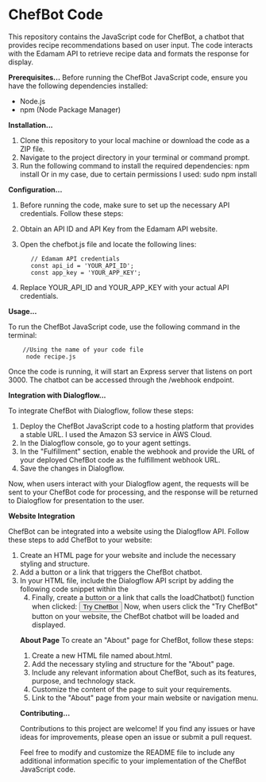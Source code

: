 # ChefBot Code
This repository contains the JavaScript code for ChefBot, a chatbot that provides recipe recommendations based on user input. The code interacts with the Edamam API to retrieve recipe data and formats the response for display.

**Prerequisites...**
Before running the ChefBot JavaScript code, ensure you have the following dependencies installed:
- Node.js
- npm (Node Package Manager)

**Installation...**
1. Clone this repository to your local machine or download the code as a ZIP file.
2. Navigate to the project directory in your terminal or command prompt.
3. Run the following command to install the required dependencies:
            npm install
Or in my case, due to certain permissions I used:
            sudo npm install
            
**Configuration...**
1. Before running the code, make sure to set up the necessary API credentials. Follow these steps:
2. Obtain an API ID and API Key from the Edamam API website.
3. Open the chefbot.js file and locate the following lines:

          // Edamam API credentials
          const api_id = 'YOUR_API_ID';
          const app_key = 'YOUR_APP_KEY';
4. Replace YOUR_API_ID and YOUR_APP_KEY with your actual API credentials.  

**Usage...**

To run the ChefBot JavaScript code, use the following command in the terminal:

        //Using the name of your code file
         node recipe.js
Once the code is running, it will start an Express server that listens on port 3000. The chatbot can be accessed through the /webhook endpoint.


**Integration with Dialogflow...**

To integrate ChefBot with Dialogflow, follow these steps:
1. Deploy the ChefBot JavaScript code to a hosting platform that provides a stable URL. I used the Amazon S3 service in AWS Cloud.
2. In the Dialogflow console, go to your agent settings.
3. In the "Fulfillment" section, enable the webhook and provide the URL of your deployed ChefBot code as the fulfillment webhook URL.
4. Save the changes in Dialogflow.

Now, when users interact with your Dialogflow agent, the requests will be sent to your ChefBot code for processing, and the response will be returned to Dialogflow for presentation to the user.

**Website Integration**

ChefBot can be integrated into a website using the Dialogflow API. Follow these steps to add ChefBot to your website:

1. Create an HTML page for your website and include the necessary styling and structure.
2. Add a button or a link that triggers the ChefBot chatbot.
3. In your HTML file, include the Dialogflow API script by adding the following code snippet within the <script> tag:

<script>
        function loadChatbot() {
            var chatbotContainer = document.createElement('div');
            chatbotContainer.className = 'chatbot-container';
            var chatbotIframe = document.createElement('iframe');
            chatbotIframe.className = 'chatbot-iframe';
            chatbotIframe.src = 'https://console.dialogflow.com/api-client/demo/embedded/76322a98-4e88-437e-991f-d557a657b8b2?disableGoogleLogo=true&hideControls=true';
            chatbotContainer.appendChild(chatbotIframe);
            document.body.appendChild(chatbotContainer);
        }
    </script>
    
 4. Finally, create a button or a link that calls the loadChatbot() function when clicked:
 <button onclick="loadChatbot()">Try ChefBot</button>
Now, when users click the "Try ChefBot" button on your website, the ChefBot chatbot will be loaded and displayed.

**About Page**
To create an "About" page for ChefBot, follow these steps:

1. Create a new HTML file named about.html.
2. Add the necessary styling and structure for the "About" page.
3. Include any relevant information about ChefBot, such as its features, purpose, and technology stack.
4. Customize the content of the page to suit your requirements.
5. Link to the "About" page from your main website or navigation menu.

**Contributing...**

Contributions to this project are welcome! If you find any issues or have ideas for improvements, please open an issue or submit a pull request.

Feel free to modify and customize the README file to include any additional information specific to your implementation of the ChefBot JavaScript code.


